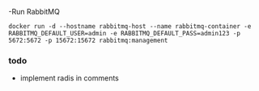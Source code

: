 -Run RabbitMQ

`docker run -d --hostname rabbitmq-host --name rabbitmq-container -e RABBITMQ_DEFAULT_USER=admin -e RABBITMQ_DEFAULT_PASS=admin123 -p 5672:5672 -p 15672:15672 rabbitmq:management`

### todo
- implement radis in comments
